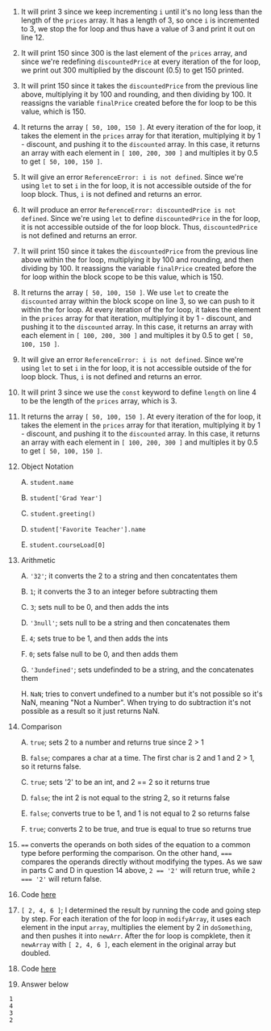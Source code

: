 1. It will print 3 since we keep incrementing `i` until it's no
long less than the length of the `prices` array. It has a length
of 3, so once `i` is incremented to 3, we stop the for loop and 
thus have a value of 3 and print it out on line 12. 
2. It will print 150 since 300 is the last element of the `prices` array, 
and since we're redefining `discountedPrice` at every iteration of the for
loop, we print out 300 multiplied by the discount (0.5) to get 150 printed. 
3. It will print 150 since it takes the `discountedPrice` from the previous
line above, multiplying it by 100 and rounding, and then dividing by 100. 
It reassigns the variable `finalPrice` created before the for loop to 
be this value, which is 150. 
4. It returns the array `[ 50, 100, 150 ]`. At every iteration of the for loop, 
it takes the element in the `prices` array for that iteration, multiplying it
by 1 - discount, and pushing it to the `discounted` array. In this case, 
it returns an array with each element in `[ 100, 200, 300 ]` and multiples it
by 0.5 to get `[ 50, 100, 150 ]`.
5. It will give an error `ReferenceError: i is not defined`. Since we're using `let`
to set `i` in the for loop, it is not accessible outside of the for loop block. Thus, 
`i` is not defined and returns an error. 
6. It will produce an error `ReferenceError: discountedPrice is not defined`. Since we're using `let`
to define `discountedPrice` in the for loop, it is not accessible outside of the for loop block. Thus, 
`discountedPrice` is not defined and returns an error. 
7. It will print 150 since it takes the `discountedPrice` from the previous
line above within the for loop, multiplying it by 100 and rounding, and then dividing by 100. 
It reassigns the variable `finalPrice` created before the for loop within the block
scope to be this value, which is 150. 
8. It returns the array `[ 50, 100, 150 ]`. We use `let` to create the `discounted` array
within the block scope on line 3, so we can push to it within the for loop. At every iteration of the for loop, 
it takes the element in the `prices` array for that iteration, multiplying it
by 1 - discount, and pushing it to the `discounted` array. In this case, 
it returns an array with each element in `[ 100, 200, 300 ]` and multiples it
by 0.5 to get `[ 50, 100, 150 ]`.
9. It will give an error `ReferenceError: i is not defined`. Since we're using `let`
to set `i` in the for loop, it is not accessible outside of the for loop block. Thus, 
`i` is not defined and returns an error. 
10. It will print 3 since we use the `const` keyword to define `length` on line 4
to be the length of the `prices` array, which is 3. 
11. It returns the array `[ 50, 100, 150 ]`. At every iteration of the for loop, 
it takes the element in the `prices` array for that iteration, multiplying it
by 1 - discount, and pushing it to the `discounted` array. In this case, 
it returns an array with each element in `[ 100, 200, 300 ]` and multiples it
by 0.5 to get `[ 50, 100, 150 ]`.
12. Object Notation
    
    A. `student.name`

    B. `student['Grad Year']`

    C. `student.greeting()`

    D. `student['Favorite Teacher'].name`

    E. `student.courseLoad[0]`
13. Arithmetic
    
    A. `'32'`; it converts the 2 to a string and then concatentates them

    B. `1`; it converts the 3 to an integer before subtracting them

    C. `3`; sets null to be 0, and then adds the ints

    D. `'3null'`; sets null to be a string and then concatenates them

    E. `4`; sets true to be 1, and then adds the ints

    F. `0`; sets false null to be 0, and then adds them

    G. `'3undefined'`; sets undefinded to be a string, and the concatenates them 

    H. `NaN`; tries to convert undefined to a number but it's not possible so it's NaN,
    meaning "Not a Number". When trying to do subtraction it's not possible as a result
    so it just returns NaN. 
14. Comparison
    
    A. `true`; sets 2 to a number and returns true since 2 > 1

    B. `false`; compares a char at a time. The first char is 2 and 1 and 2 > 1, 
    so it returns false. 

    C. `true`; sets '2' to be an int, and 2 == 2 so it returns true

    D. `false`; the int 2 is not equal to the string 2, so it returns false

    E. `false`; converts true to be 1, and 1 is not equal to 2 so returns false

    F. `true`; converts 2 to be true, and true is equal to true so returns true
15. `==` converts the operands on both sides of the equation to 
    a common type before performing the comparison. On the other
    hand, `===` compares the operands directly without modifying
    the types. As we saw in parts C and D in question 14 above, 
    `2 == '2'` will return true, while `2 === '2'` will return false. 
16. Code [here](/expose/javascript/part2-question16.js)
17. `[ 2, 4, 6 ]`; I determined the result by running the code and going
    step by step. For each iteration of the for loop in `modifyArray`, it
    uses each element in the input `array`, multiplies the element by 2
    in `doSomething`, and then pushes it into `newArr`. After the for loop
    is compklete, then it `newArray` with `[ 2, 4, 6 ]`, each element in the 
    original array but doubled. 
18. Code [here](/expose/javascript/part2-question18.js)
19. Answer below
```
1
4
3
2
```
